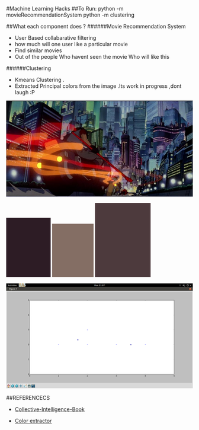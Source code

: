 #Machine Learning Hacks
##To Run:
     python -m movieRecommendationSystem
     python -m clustering


##What each component does ?
######Movie Recommendation System
* User Based collabarative filtering
* how much will one user like a particular  movie
* Find similar movies
* Out of the people Who havent seen the movie Who will like this 

######Clustering
* Kmeans Clustering .
* Extracted Principal colors from the image .Its work in progress ,dont laugh :P


![Image]( clustering/s1.jpg "Image")

![Principal color ]( clustering/c1.png "Color Image")
![Principal color ]( clustering/c2.png "Color Image")
![Principal color ]( clustering/c3.png "Color Image")



![KMeans Cluster figure]( clustering/cluster.png "Cluster Centres Creation")


##REFERENCECS
* [Collective-Intelligence-Book](http://www.amazon.com/Programming-Collective-Intelligence-Building-Applications/dp/0596529325)

* [Color extractor](http://charlesleifer.com/blog/using-python-and-k-means-to-find-the-dominant-colors-in-images/)

